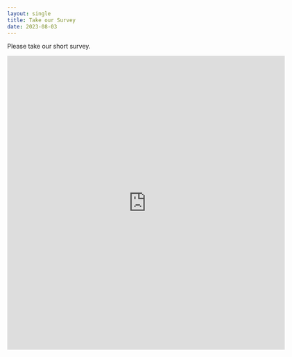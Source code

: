 ```yaml
---
layout: single
title: Take our Survey
date: 2023-08-03
---
```


Please take our short survey.
<iframe src="https://docs.google.com/forms/d/e/1FAIpQLSdQqlZohnmuhAFWohthVmYM9X46WgpGuD59cI7JzExCM2_7OQ/viewform?embedded=true" width="640" height="677" frameborder="0" marginheight="0" marginwidth="0">Loading…</iframe>
